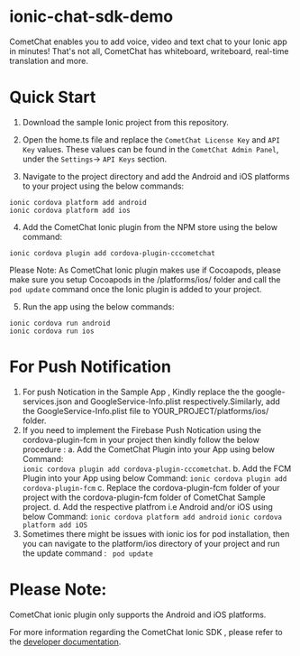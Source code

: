 
# ionic-chat-sdk-demo
CometChat enables you to add voice, video and text chat to your Ionic app in minutes! That's not all, CometChat has whiteboard, writeboard, real-time translation and more.

# Quick Start

1. Download the sample Ionic project from this repository.
2. Open the home.ts file and replace the `CometChat License Key` and `API Key` values. These values can be found in the `CometChat Admin Panel`, under the `Settings`-> `API Keys` section.

3. Navigate to the project directory and add the Android and iOS platforms to your project using the below commands:

`ionic cordova platform add android`
<br/>
`ionic cordova platform add ios`

4. Add the CometChat Ionic plugin from the NPM store using the below command:

`ionic cordova plugin add cordova-plugin-cccometchat`

Please Note: As CometChat Ionic plugin makes use if Cocoapods, please make sure you setup Cocoapods in the /platforms/ios/ folder and call the `pod update` command once the Ionic plugin is added to your project.

5. Run the app using the below commands:

`ionic cordova run android`
<br/>
`ionic cordova run ios`

# For Push Notification

1. For push Notication in the Sample App , Kindly replace the the google-services.json and GoogleService-Info.plist respectively.Similarly, add the GoogleService-Info.plist file to YOUR_PROJECT/platforms/ios/ folder.
2. If you need to implement the Firebase Push Notication using the cordova-plugin-fcm in your project then kindly follow the below procedure :
  a. Add the CometChat Plugin into your App using below Command:  
     `ionic cordova plugin add cordova-plugin-cccometchat`.
  b. Add the FCM Plugin into your App using below Command: 
      `ionic cordova plugin add cordova-plugin-fcm`
  c. Replace the cordova-plugin-fcm folder of your project with the cordova-plugin-fcm folder of CometChat Sample project.
  d. Add the respective platfrom i.e Android and/or iOS using below Command:
      `ionic cordova platform add android`
      `ionic cordova platform add iOS`
3. Sometimes there might be issues with ionic ios for pod installation, then you can navigate to the platform/ios directory of your project and run the update command :
` pod update`

# Please Note:

CometChat ionic plugin only supports the Android and iOS platforms.


For more information regarding the CometChat Ionic SDK , please refer to the [developer documentation](https://developer.cometchat.com/docs/cordova-quick-start).
